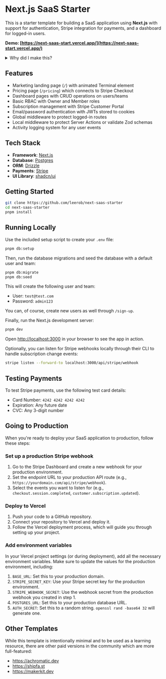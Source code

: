 # Next.js SaaS Starter

This is a starter template for building a SaaS application using **Next.js** with support for authentication, Stripe integration for payments, and a dashboard for logged-in users.

**Demo: [https://next-saas-start.vercel.app/](https://next-saas-start.vercel.app/)**

<details>
  <summary>Why did I make this?</summary>
  
  In 2020, I made a course called "React 2025" which showed how to build a SaaS application with Next.js, Stripe, and other tools.

Well, it's almost 2025 and React 19 has brought so many amazing new features I didn't predict! This repo is a demonstration of the latest React and Next.js patterns. These patterns can drastically simplify some common tasks in building your SaaS, like building forms, talking to your database, and more.

For example, React now has built in hooks like `useActionState` to handle inline form errors and pending states. React Server Actions can replace a lot of boilerplate code needed to call an API Route from the client-side. And finally, the React `use` hook combined with Next.js makes it incredibly easy to build a powerful `useUser()` hook.

We're able to fetch the user from our Postgres database in the root layout, but _not_ await the `Promise`. Instead, we forward the `Promise` to a React context provider, where we can "unwrap" it and awaited the streamed in data. This means we can have the best of both worlds: easy code to fetch data from our database (e.g. `getUser()`) and a React hook we can use in Client Components (e.g. `useUser()`).

Fun fact: the majority of the UI for this application was built with [v0](https://v0.dev) 🤯 [More details here](https://x.com/leeerob/status/1835777934361084316) if you want to learn about this repo.

</details>

## Features

- Marketing landing page (`/`) with animated Terminal element
- Pricing page (`/pricing`) which connects to Stripe Checkout
- Dashboard pages with CRUD operations on users/teams
- Basic RBAC with Owner and Member roles
- Subscription management with Stripe Customer Portal
- Email/password authentication with JWTs stored to cookies
- Global middleware to protect logged-in routes
- Local middleware to protect Server Actions or validate Zod schemas
- Activity logging system for any user events

## Tech Stack

- **Framework**: [Next.js](https://nextjs.org/)
- **Database**: [Postgres](https://www.postgresql.org/)
- **ORM**: [Drizzle](https://orm.drizzle.team/)
- **Payments**: [Stripe](https://stripe.com/)
- **UI Library**: [shadcn/ui](https://ui.shadcn.com/)

## Getting Started

```bash
git clone https://github.com/leerob/next-saas-starter
cd next-saas-starter
pnpm install
```

## Running Locally

Use the included setup script to create your `.env` file:

```bash
pnpm db:setup
```

Then, run the database migrations and seed the database with a default user and team:

```bash
pnpm db:migrate
pnpm db:seed
```

This will create the following user and team:

- User: `test@test.com`
- Password: `admin123`

You can, of course, create new users as well through `/sign-up`.

Finally, run the Next.js development server:

```bash
pnpm dev
```

Open [http://localhost:3000](http://localhost:3000) in your browser to see the app in action.

Optionally, you can listen for Stripe webhooks locally through their CLI to handle subscription change events:

```bash
stripe listen --forward-to localhost:3000/api/stripe/webhook
```

## Testing Payments

To test Stripe payments, use the following test card details:

- Card Number: `4242 4242 4242 4242`
- Expiration: Any future date
- CVC: Any 3-digit number

## Going to Production

When you're ready to deploy your SaaS application to production, follow these steps:

### Set up a production Stripe webhook

1. Go to the Stripe Dashboard and create a new webhook for your production environment.
2. Set the endpoint URL to your production API route (e.g., `https://yourdomain.com/api/stripe/webhook`).
3. Select the events you want to listen for (e.g., `checkout.session.completed`, `customer.subscription.updated`).

### Deploy to Vercel

1. Push your code to a GitHub repository.
2. Connect your repository to Vercel and deploy it.
3. Follow the Vercel deployment process, which will guide you through setting up your project.

### Add environment variables

In your Vercel project settings (or during deployment), add all the necessary environment variables. Make sure to update the values for the production environment, including:

1. `BASE_URL`: Set this to your production domain.
2. `STRIPE_SECRET_KEY`: Use your Stripe secret key for the production environment.
3. `STRIPE_WEBHOOK_SECRET`: Use the webhook secret from the production webhook you created in step 1.
4. `POSTGRES_URL`: Set this to your production database URL.
5. `AUTH_SECRET`: Set this to a random string. `openssl rand -base64 32` will generate one.

## Other Templates

While this template is intentionally minimal and to be used as a learning resource, there are other paid versions in the community which are more full-featured:

- https://achromatic.dev
- https://shipfa.st
- https://makerkit.dev

